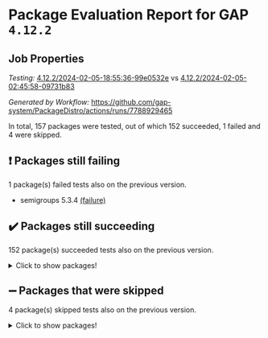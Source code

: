 # Package Evaluation Report for GAP `4.12.2`

## Job Properties

*Testing:* [4.12.2/2024-02-05-18:55:36-99e0532e](https://github.com/gap-system/PackageDistro/blob/data/reports/4.12.2/2024-02-05-18:55:36-99e0532e) vs [4.12.2/2024-02-05-02:45:58-09731b83](https://github.com/gap-system/PackageDistro/blob/data/reports/4.12.2/2024-02-05-02:45:58-09731b83)

*Generated by Workflow:* https://github.com/gap-system/PackageDistro/actions/runs/7788929465

In total, 157 packages were tested, out of which 152 succeeded, 1 failed and 4 were skipped.

## :exclamation: Packages still failing

1 package(s) failed tests also on the previous version.
- semigroups 5.3.4 [(failure)](https://github.com/gap-system/PackageDistro/actions/runs/7788929465/job/21240211908)

## :heavy_check_mark: Packages still succeeding

152 package(s) succeeded tests also on the previous version.
<details><summary>Click to show packages!</summary>

- 4ti2interface 2023.02-04 [(success)](https://github.com/gap-system/PackageDistro/actions/runs/7788929465/job/21240168507)
- ace 5.6.2 [(success)](https://github.com/gap-system/PackageDistro/actions/runs/7788929465/job/21240168743)
- aclib 1.3.2 [(success)](https://github.com/gap-system/PackageDistro/actions/runs/7788929465/job/21240169012)
- agt 0.3.1 [(success)](https://github.com/gap-system/PackageDistro/actions/runs/7788929465/job/21240169212)
- alnuth 3.2.1 [(success)](https://github.com/gap-system/PackageDistro/actions/runs/7788929465/job/21240169438)
- anupq 3.3.0 [(success)](https://github.com/gap-system/PackageDistro/actions/runs/7788929465/job/21240169693)
- atlasrep 2.1.8 [(success)](https://github.com/gap-system/PackageDistro/actions/runs/7788929465/job/21240169984)
- autodoc 2023.06.19 [(success)](https://github.com/gap-system/PackageDistro/actions/runs/7788929465/job/21240174487)
- automata 1.15 [(success)](https://github.com/gap-system/PackageDistro/actions/runs/7788929465/job/21240175076)
- automgrp 1.3.2 [(success)](https://github.com/gap-system/PackageDistro/actions/runs/7788929465/job/21240175508)
- autpgrp 1.11 [(success)](https://github.com/gap-system/PackageDistro/actions/runs/7788929465/job/21240175810)
- cap 2024.01-06 [(success)](https://github.com/gap-system/PackageDistro/actions/runs/7788929465/job/21240176094)
- caratinterface 2.3.6 [(success)](https://github.com/gap-system/PackageDistro/actions/runs/7788929465/job/21240176597)
- cddinterface 2022.11.01 [(success)](https://github.com/gap-system/PackageDistro/actions/runs/7788929465/job/21240176896)
- circle 1.6.6 [(success)](https://github.com/gap-system/PackageDistro/actions/runs/7788929465/job/21240177172)
- classicpres 1.22 [(success)](https://github.com/gap-system/PackageDistro/actions/runs/7788929465/job/21240177451)
- cohomolo 1.6.11 [(success)](https://github.com/gap-system/PackageDistro/actions/runs/7788929465/job/21240177726)
- congruence 1.2.5 [(success)](https://github.com/gap-system/PackageDistro/actions/runs/7788929465/job/21240178002)
- corelg 1.56 [(success)](https://github.com/gap-system/PackageDistro/actions/runs/7788929465/job/21240178345)
- crime 1.6 [(success)](https://github.com/gap-system/PackageDistro/actions/runs/7788929465/job/21240178710)
- crisp 1.4.6 [(success)](https://github.com/gap-system/PackageDistro/actions/runs/7788929465/job/21240179054)
- crypting 0.10.4 [(success)](https://github.com/gap-system/PackageDistro/actions/runs/7788929465/job/21240179425)
- cryst 4.1.27 [(success)](https://github.com/gap-system/PackageDistro/actions/runs/7788929465/job/21240179769)
- crystcat 1.1.10 [(success)](https://github.com/gap-system/PackageDistro/actions/runs/7788929465/job/21240180115)
- ctbllib 1.3.7 [(success)](https://github.com/gap-system/PackageDistro/actions/runs/7788929465/job/21240180487)
- cubefree 1.19 [(success)](https://github.com/gap-system/PackageDistro/actions/runs/7788929465/job/21240180848)
- curlinterface 2.3.2 [(success)](https://github.com/gap-system/PackageDistro/actions/runs/7788929465/job/21240181187)
- cvec 2.8.1 [(success)](https://github.com/gap-system/PackageDistro/actions/runs/7788929465/job/21240181481)
- datastructures 0.3.0 [(success)](https://github.com/gap-system/PackageDistro/actions/runs/7788929465/job/21240181955)
- deepthought 1.0.6 [(success)](https://github.com/gap-system/PackageDistro/actions/runs/7788929465/job/21240182276)
- design 1.8 [(success)](https://github.com/gap-system/PackageDistro/actions/runs/7788929465/job/21240182572)
- difsets 2.3.1 [(success)](https://github.com/gap-system/PackageDistro/actions/runs/7788929465/job/21240182875)
- digraphs 1.6.3 [(success)](https://github.com/gap-system/PackageDistro/actions/runs/7788929465/job/21240183196)
- edim 1.3.7 [(success)](https://github.com/gap-system/PackageDistro/actions/runs/7788929465/job/21240183620)
- example 4.3.4 [(success)](https://github.com/gap-system/PackageDistro/actions/runs/7788929465/job/21240184040)
- examplesforhomalg 2023.10-01 [(success)](https://github.com/gap-system/PackageDistro/actions/runs/7788929465/job/21240184346)
- factint 1.6.3 [(success)](https://github.com/gap-system/PackageDistro/actions/runs/7788929465/job/21240184664)
- ferret 1.0.10 [(success)](https://github.com/gap-system/PackageDistro/actions/runs/7788929465/job/21240185034)
- fga 1.5.0 [(success)](https://github.com/gap-system/PackageDistro/actions/runs/7788929465/job/21240185365)
- fining 1.5.6 [(success)](https://github.com/gap-system/PackageDistro/actions/runs/7788929465/job/21240185700)
- float 1.0.4 [(success)](https://github.com/gap-system/PackageDistro/actions/runs/7788929465/job/21240186057)
- format 1.4.3 [(success)](https://github.com/gap-system/PackageDistro/actions/runs/7788929465/job/21240186397)
- forms 1.2.9 [(success)](https://github.com/gap-system/PackageDistro/actions/runs/7788929465/job/21240186684)
- fplsa 1.2.6 [(success)](https://github.com/gap-system/PackageDistro/actions/runs/7788929465/job/21240187012)
- fr 2.4.13 [(success)](https://github.com/gap-system/PackageDistro/actions/runs/7788929465/job/21240187312)
- francy 2.0.3 [(success)](https://github.com/gap-system/PackageDistro/actions/runs/7788929465/job/21240187765)
- fwtree 1.3 [(success)](https://github.com/gap-system/PackageDistro/actions/runs/7788929465/job/21240188167)
- gapdoc 1.6.6 [(success)](https://github.com/gap-system/PackageDistro/actions/runs/7788929465/job/21240188527)
- gauss 2023.02-04 [(success)](https://github.com/gap-system/PackageDistro/actions/runs/7788929465/job/21240188854)
- gaussforhomalg 2023.11-01 [(success)](https://github.com/gap-system/PackageDistro/actions/runs/7788929465/job/21240189327)
- gbnp 1.0.5 [(success)](https://github.com/gap-system/PackageDistro/actions/runs/7788929465/job/21240189640)
- generalizedmorphismsforcap 2024.01-01 [(success)](https://github.com/gap-system/PackageDistro/actions/runs/7788929465/job/21240189986)
- genss 1.6.8 [(success)](https://github.com/gap-system/PackageDistro/actions/runs/7788929465/job/21240190357)
- gradedmodules 2024.01-01 [(success)](https://github.com/gap-system/PackageDistro/actions/runs/7788929465/job/21240190747)
- gradedringforhomalg 2023.08-01 [(success)](https://github.com/gap-system/PackageDistro/actions/runs/7788929465/job/21240191089)
- grape 4.9.0 [(success)](https://github.com/gap-system/PackageDistro/actions/runs/7788929465/job/21240191482)
- groupoids 1.74 [(success)](https://github.com/gap-system/PackageDistro/actions/runs/7788929465/job/21240191903)
- grpconst 2.6.5 [(success)](https://github.com/gap-system/PackageDistro/actions/runs/7788929465/job/21240192248)
- guarana 0.96.3 [(success)](https://github.com/gap-system/PackageDistro/actions/runs/7788929465/job/21240192583)
- guava 3.18 [(success)](https://github.com/gap-system/PackageDistro/actions/runs/7788929465/job/21240192934)
- hap 1.62 [(success)](https://github.com/gap-system/PackageDistro/actions/runs/7788929465/job/21240193388)
- hapcryst 0.1.15 [(success)](https://github.com/gap-system/PackageDistro/actions/runs/7788929465/job/21240193694)
- hecke 1.5.3 [(success)](https://github.com/gap-system/PackageDistro/actions/runs/7788929465/job/21240193983)
- help 3.5 [(success)](https://github.com/gap-system/PackageDistro/actions/runs/7788929465/job/21240194347)
- homalg 2024.01-01 [(success)](https://github.com/gap-system/PackageDistro/actions/runs/7788929465/job/21240194632)
- homalgtocas 2023.11-01 [(success)](https://github.com/gap-system/PackageDistro/actions/runs/7788929465/job/21240194907)
- idrel 2.46 [(success)](https://github.com/gap-system/PackageDistro/actions/runs/7788929465/job/21240195189)
- images 1.3.2 [(success)](https://github.com/gap-system/PackageDistro/actions/runs/7788929465/job/21240195500)
- intpic 0.3.0 [(success)](https://github.com/gap-system/PackageDistro/actions/runs/7788929465/job/21240195783)
- io 4.8.2 [(success)](https://github.com/gap-system/PackageDistro/actions/runs/7788929465/job/21240196034)
- io_forhomalg 2023.02-04 [(success)](https://github.com/gap-system/PackageDistro/actions/runs/7788929465/job/21240196277)
- irredsol 1.4.4 [(success)](https://github.com/gap-system/PackageDistro/actions/runs/7788929465/job/21240196545)
- json 2.2.0 [(success)](https://github.com/gap-system/PackageDistro/actions/runs/7788929465/job/21240196819)
- jupyterkernel 1.5.0 [(success)](https://github.com/gap-system/PackageDistro/actions/runs/7788929465/job/21240197082)
- jupyterviz 1.5.6 [(success)](https://github.com/gap-system/PackageDistro/actions/runs/7788929465/job/21240197343)
- kan 1.37 [(success)](https://github.com/gap-system/PackageDistro/actions/runs/7788929465/job/21240197602)
- kbmag 1.5.11 [(success)](https://github.com/gap-system/PackageDistro/actions/runs/7788929465/job/21240197892)
- laguna 3.9.6 [(success)](https://github.com/gap-system/PackageDistro/actions/runs/7788929465/job/21240198216)
- liealgdb 2.2.1 [(success)](https://github.com/gap-system/PackageDistro/actions/runs/7788929465/job/21240198489)
- liepring 2.8 [(success)](https://github.com/gap-system/PackageDistro/actions/runs/7788929465/job/21240198758)
- liering 2.4.2 [(success)](https://github.com/gap-system/PackageDistro/actions/runs/7788929465/job/21240199044)
- linearalgebraforcap 2024.01-07 [(success)](https://github.com/gap-system/PackageDistro/actions/runs/7788929465/job/21240199317)
- localizeringforhomalg 2023.10-01 [(success)](https://github.com/gap-system/PackageDistro/actions/runs/7788929465/job/21240199600)
- loops 3.4.3 [(success)](https://github.com/gap-system/PackageDistro/actions/runs/7788929465/job/21240199929)
- lpres 1.0.3 [(success)](https://github.com/gap-system/PackageDistro/actions/runs/7788929465/job/21240200278)
- majoranaalgebras 1.5.1 [(success)](https://github.com/gap-system/PackageDistro/actions/runs/7788929465/job/21240200580)
- mapclass 1.4.6 [(success)](https://github.com/gap-system/PackageDistro/actions/runs/7788929465/job/21240200890)
- matgrp 0.70 [(success)](https://github.com/gap-system/PackageDistro/actions/runs/7788929465/job/21240201191)
- matricesforhomalg 2023.11-02 [(success)](https://github.com/gap-system/PackageDistro/actions/runs/7788929465/job/21240201514)
- modisom 2.5.4 [(success)](https://github.com/gap-system/PackageDistro/actions/runs/7788929465/job/21240201800)
- modulepresentationsforcap 2024.01-04 [(success)](https://github.com/gap-system/PackageDistro/actions/runs/7788929465/job/21240202088)
- modules 2024.01-01 [(success)](https://github.com/gap-system/PackageDistro/actions/runs/7788929465/job/21240202394)
- monoidalcategories 2024.01-17 [(success)](https://github.com/gap-system/PackageDistro/actions/runs/7788929465/job/21240202643)
- nconvex 2022.09-01 [(success)](https://github.com/gap-system/PackageDistro/actions/runs/7788929465/job/21240202951)
- nilmat 1.4.2 [(success)](https://github.com/gap-system/PackageDistro/actions/runs/7788929465/job/21240203281)
- nock 1.5 [(success)](https://github.com/gap-system/PackageDistro/actions/runs/7788929465/job/21240203580)
- normalizinterface 1.3.6 [(success)](https://github.com/gap-system/PackageDistro/actions/runs/7788929465/job/21240203903)
- nq 2.5.11 [(success)](https://github.com/gap-system/PackageDistro/actions/runs/7788929465/job/21240204191)
- numericalsgps 1.3.1 [(success)](https://github.com/gap-system/PackageDistro/actions/runs/7788929465/job/21240204506)
- openmath 11.5.3 [(success)](https://github.com/gap-system/PackageDistro/actions/runs/7788929465/job/21240204826)
- orb 4.9.0 [(success)](https://github.com/gap-system/PackageDistro/actions/runs/7788929465/job/21240205128)
- packagemanager 1.4.3 [(success)](https://github.com/gap-system/PackageDistro/actions/runs/7788929465/job/21240205462)
- patternclass 2.4.3 [(success)](https://github.com/gap-system/PackageDistro/actions/runs/7788929465/job/21240205792)
- permut 2.0.5 [(success)](https://github.com/gap-system/PackageDistro/actions/runs/7788929465/job/21240206090)
- polenta 1.3.10 [(success)](https://github.com/gap-system/PackageDistro/actions/runs/7788929465/job/21240206368)
- polymaking 0.8.7 [(success)](https://github.com/gap-system/PackageDistro/actions/runs/7788929465/job/21240206691)
- primgrp 3.4.4 [(success)](https://github.com/gap-system/PackageDistro/actions/runs/7788929465/job/21240206998)
- profiling 2.5.4 [(success)](https://github.com/gap-system/PackageDistro/actions/runs/7788929465/job/21240207317)
- qdistrnd 0.9.2 [(success)](https://github.com/gap-system/PackageDistro/actions/runs/7788929465/job/21240207617)
- qpa 1.35 [(success)](https://github.com/gap-system/PackageDistro/actions/runs/7788929465/job/21240207955)
- quagroup 1.8.4 [(success)](https://github.com/gap-system/PackageDistro/actions/runs/7788929465/job/21240208267)
- radiroot 2.9 [(success)](https://github.com/gap-system/PackageDistro/actions/runs/7788929465/job/21240208663)
- rcwa 4.7.1 [(success)](https://github.com/gap-system/PackageDistro/actions/runs/7788929465/job/21240208973)
- rds 1.8 [(success)](https://github.com/gap-system/PackageDistro/actions/runs/7788929465/job/21240209265)
- recog 1.4.2 [(success)](https://github.com/gap-system/PackageDistro/actions/runs/7788929465/job/21240209613)
- repndecomp 1.3.0 [(success)](https://github.com/gap-system/PackageDistro/actions/runs/7788929465/job/21240209912)
- repsn 3.1.2 [(success)](https://github.com/gap-system/PackageDistro/actions/runs/7788929465/job/21240210245)
- resclasses 4.7.3 [(success)](https://github.com/gap-system/PackageDistro/actions/runs/7788929465/job/21240210644)
- ringsforhomalg 2023.11-02 [(success)](https://github.com/gap-system/PackageDistro/actions/runs/7788929465/job/21240210946)
- sco 2023.08-01 [(success)](https://github.com/gap-system/PackageDistro/actions/runs/7788929465/job/21240211236)
- scscp 2.4.2 [(success)](https://github.com/gap-system/PackageDistro/actions/runs/7788929465/job/21240211597)
- sglppow 2.3 [(success)](https://github.com/gap-system/PackageDistro/actions/runs/7788929465/job/21240212217)
- sgpviz 0.999.5 [(success)](https://github.com/gap-system/PackageDistro/actions/runs/7788929465/job/21240212554)
- simpcomp 2.1.14 [(success)](https://github.com/gap-system/PackageDistro/actions/runs/7788929465/job/21240212969)
- singular 2023.02.09 [(success)](https://github.com/gap-system/PackageDistro/actions/runs/7788929465/job/21240213320)
- sl2reps 1.1 [(success)](https://github.com/gap-system/PackageDistro/actions/runs/7788929465/job/21240213635)
- sla 1.5.3 [(success)](https://github.com/gap-system/PackageDistro/actions/runs/7788929465/job/21240214025)
- smallgrp 1.5.3 [(success)](https://github.com/gap-system/PackageDistro/actions/runs/7788929465/job/21240214394)
- smallsemi 0.6.13 [(success)](https://github.com/gap-system/PackageDistro/actions/runs/7788929465/job/21240214754)
- sonata 2.9.6 [(success)](https://github.com/gap-system/PackageDistro/actions/runs/7788929465/job/21240215103)
- sophus 1.27 [(success)](https://github.com/gap-system/PackageDistro/actions/runs/7788929465/job/21240215445)
- sotgrps 1.2 [(success)](https://github.com/gap-system/PackageDistro/actions/runs/7788929465/job/21240215805)
- spinsym 1.5.2 [(success)](https://github.com/gap-system/PackageDistro/actions/runs/7788929465/job/21240216327)
- standardff 1.0 [(success)](https://github.com/gap-system/PackageDistro/actions/runs/7788929465/job/21240217765)
- symbcompcc 1.3.2 [(success)](https://github.com/gap-system/PackageDistro/actions/runs/7788929465/job/21240218211)
- thelma 1.3 [(success)](https://github.com/gap-system/PackageDistro/actions/runs/7788929465/job/21240218557)
- tomlib 1.2.11 [(success)](https://github.com/gap-system/PackageDistro/actions/runs/7788929465/job/21240218922)
- toolsforhomalg 2023.11-01 [(success)](https://github.com/gap-system/PackageDistro/actions/runs/7788929465/job/21240219266)
- toric 1.9.5 [(success)](https://github.com/gap-system/PackageDistro/actions/runs/7788929465/job/21240219651)
- toricvarieties 2022.07.13 [(success)](https://github.com/gap-system/PackageDistro/actions/runs/7788929465/job/21240220003)
- transgrp 3.6.5 [(success)](https://github.com/gap-system/PackageDistro/actions/runs/7788929465/job/21240220375)
- ugaly 4.1.3 [(success)](https://github.com/gap-system/PackageDistro/actions/runs/7788929465/job/21240220675)
- unipot 1.5 [(success)](https://github.com/gap-system/PackageDistro/actions/runs/7788929465/job/21240220960)
- unitlib 4.2.0 [(success)](https://github.com/gap-system/PackageDistro/actions/runs/7788929465/job/21240221283)
- utils 0.85 [(success)](https://github.com/gap-system/PackageDistro/actions/runs/7788929465/job/21240221626)
- uuid 0.7 [(success)](https://github.com/gap-system/PackageDistro/actions/runs/7788929465/job/21240221908)
- walrus 0.9991 [(success)](https://github.com/gap-system/PackageDistro/actions/runs/7788929465/job/21240222233)
- wedderga 4.10.4 [(success)](https://github.com/gap-system/PackageDistro/actions/runs/7788929465/job/21240222533)
- xmod 2.92 [(success)](https://github.com/gap-system/PackageDistro/actions/runs/7788929465/job/21240222854)
- xmodalg 1.23 [(success)](https://github.com/gap-system/PackageDistro/actions/runs/7788929465/job/21240223130)
- yangbaxter 0.10.3 [(success)](https://github.com/gap-system/PackageDistro/actions/runs/7788929465/job/21240223420)
- zeromqinterface 0.14 [(success)](https://github.com/gap-system/PackageDistro/actions/runs/7788929465/job/21240223738)
</details>

## :heavy_minus_sign: Packages that were skipped

4 package(s) skipped tests also on the previous version.
<details><summary>Click to show packages!</summary>

- browse 1.8.21 [(skipped)](https://github.com/gap-system/PackageDistro/actions/runs/7788929465/job/21239413280)
- itc 1.5.1 [(skipped)](https://github.com/gap-system/PackageDistro/actions/runs/7788929465/job/21239413280)
- polycyclic 2.16 [(skipped)](https://github.com/gap-system/PackageDistro/actions/runs/7788929465/job/21239413280)
- xgap 4.31 [(skipped)](https://github.com/gap-system/PackageDistro/actions/runs/7788929465/job/21239413280)
</details>

